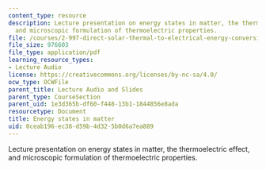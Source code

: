 ```yaml
---
content_type: resource
description: Lecture presentation on energy states in matter, the thermoelectric effect,
  and microscopic formulation of thermoelectric properties.
file: /courses/2-997-direct-solar-thermal-to-electrical-energy-conversion-technologies-fall-2009/0ceab196ec38d59b4d325b0d6a7ea889_MIT2_997F09_lec03.pdf
file_size: 976603
file_type: application/pdf
learning_resource_types:
- Lecture Audio
license: https://creativecommons.org/licenses/by-nc-sa/4.0/
ocw_type: OCWFile
parent_title: Lecture Audio and Slides
parent_type: CourseSection
parent_uid: 1e3d365b-df60-f448-13b1-1844856e8ada
resourcetype: Document
title: Energy states in matter
uid: 0ceab196-ec38-d59b-4d32-5b0d6a7ea889
---
```

Lecture presentation on energy states in matter, the thermoelectric effect, and microscopic formulation of thermoelectric properties.